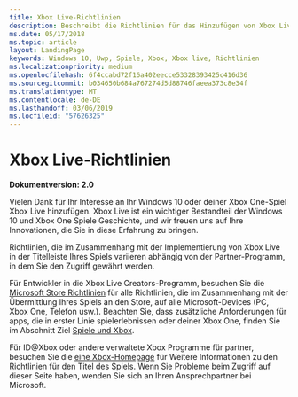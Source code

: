 ```yaml
---
title: Xbox Live-Richtlinien
description: Beschreibt die Richtlinien für das Hinzufügen von Xbox Live, um ein Spiel für Windows 10 oder deiner Xbox One.
ms.date: 05/17/2018
ms.topic: article
layout: LandingPage
keywords: Windows 10, Uwp, Spiele, Xbox, Xbox live, Richtlinien
ms.localizationpriority: medium
ms.openlocfilehash: 6f4ccabd72f16a402eecce53328393425c416d36
ms.sourcegitcommit: b034650b684a767274d5d88746faeea373c8e34f
ms.translationtype: MT
ms.contentlocale: de-DE
ms.lasthandoff: 03/06/2019
ms.locfileid: "57626325"
---
```

# <a name="xbox-live-policies"></a>Xbox Live-Richtlinien

**Dokumentversion: 2.0**

Vielen Dank für Ihr Interesse an Ihr Windows 10 oder deiner Xbox One-Spiel Xbox Live hinzufügen. Xbox Live ist ein wichtiger Bestandteil der Windows 10 und Xbox One Spiele Geschichte, und wir freuen uns auf Ihre Innovationen, die Sie in diese Erfahrung zu bringen.

Richtlinien, die im Zusammenhang mit der Implementierung von Xbox Live in der Titelleiste Ihres Spiels variieren abhängig von der Partner-Programm, in dem Sie den Zugriff gewährt werden.

Für Entwickler in die Xbox Live Creators-Programm, besuchen Sie die [Microsoft Store Richtlinien](https://docs.microsoft.com/en-us/legal/windows/agreements/store-policies) für alle Richtlinien, die im Zusammenhang mit der Übermittlung Ihres Spiels an den Store, auf alle Microsoft-Devices (PC, Xbox One, Telefon usw.). Beachten Sie, dass zusätzliche Anforderungen für apps, die in erster Linie spielerlebnissen oder deiner Xbox One, finden Sie im Abschnitt Ziel [Spiele und Xbox](https://docs.microsoft.com/en-us/legal/windows/agreements/store-policies#1013-gaming-and-xbox).

Für ID@Xbox oder andere verwaltete Xbox Programme für partner, besuchen Sie die [eine Xbox-Homepage](https://developer.microsoft.com/en-us/games/xbox/partner) für Weitere Informationen zu den Richtlinien für den Titel des Spiels. Wenn Sie Probleme beim Zugriff auf dieser Seite haben, wenden Sie sich an Ihren Ansprechpartner bei Microsoft.
